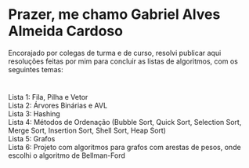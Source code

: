 # Prazer, me chamo Gabriel Alves Almeida Cardoso
Encorajado por colegas de turma e de curso, resolvi publicar aqui resoluções feitas por mim para concluir as listas de algoritmos, com os seguintes temas:
#
Lista 1: Fila, Pilha e Vetor
</br>
Lista 2: Árvores Binárias e AVL
</br>
Lista 3: Hashing
</br>
Lista 4: Métodos de Ordenação (Bubble Sort, Quick Sort, Selection Sort, Merge Sort, Insertion Sort, Shell Sort, Heap Sort)
</br>
Lista 5: Grafos
</br>
Lista 6: Projeto com algoritmos para grafos com arestas de pesos, onde escolhi o algoritmo de Bellman-Ford

